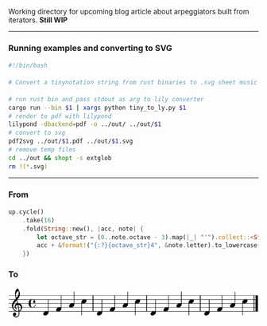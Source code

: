 Working directory for upcoming blog article about arpeggiators built from iterators.
**Still WIP**

---

### Running examples and converting to SVG
```bash
#!/bin/bash

# Convert a tinynotation string from rust binaries to .svg sheet music

# run rust bin and pass stdout as arg to lily converter
cargo run --bin $1 | xargs python tiny_to_ly.py $1  
# render to pdf with lilypond    
lilypond -dbackend=pdf -o ../out/ ../out/$1      
# convert to svg       
pdf2svg ../out/$1.pdf ../out/$1.svg    
# remove temp files                 
cd ../out && shopt -s extglob                           
rm !(*.svg)                                        
```
---
### From 
```rust
up.cycle()
    .take(16)
    .fold(String::new(), |acc, note| {
        let octave_str = (0..note.octave - 3).map(|_| "'").collect::<String>();
        acc + &format!("{:?}{octave_str}4", &note.letter).to_lowercase() + " "
    })                              
```

### To 
<p align="center">
  <img width="1000" src="out/up.svg">
</p>

